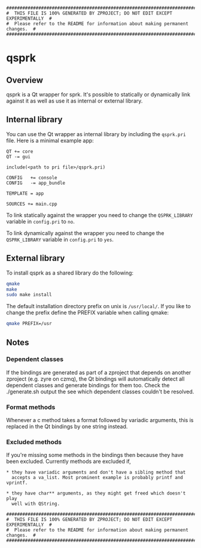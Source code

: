 ```
################################################################################
#  THIS FILE IS 100% GENERATED BY ZPROJECT; DO NOT EDIT EXCEPT EXPERIMENTALLY  #
#  Please refer to the README for information about making permanent changes.  #
################################################################################
```
# qsprk

## Overview

qsprk is a Qt wrapper for sprk. It's possible to
statically or dynamically link against it as well as use it as internal or external
library.

## Internal library

You can use the Qt wrapper as internal library by including the
`qsprk.pri` file. Here is a minimal example app:

```make
QT += core
QT -= gui

include(<path to pri file>/qsprk.pri)

CONFIG   += console
CONFIG   -= app_bundle

TEMPLATE = app

SOURCES += main.cpp
```

To link statically against the wrapper you need to change the
`QSPRK_LIBRARY` variable in `config.pri` to `no`.

To link dynamically against the wrapper you need to change the
`QSPRK_LIBRARY` variable in `config.pri` to `yes`.

## External library

To install qsprk as a shared library do the following:

```sh
qmake
make
sudo make install
```

The default installation directory prefix on unix is `/usr/local/`. If you like
to change the prefix define the PREFIX variable when calling qmake:

```sh
qmake PREFIX=/usr
```

## Notes

### Dependent classes

If the bindings are generated as part of a zproject that depends on another
zproject (e.g. zyre on czmq), the Qt bindings will automatically detect all
dependent classes and generate bindings for them too. Check the ./generate.sh
output the see which dependent classes couldn't be resolved.

### Format methods

Whenever a c method takes a format followed by variadic arguments, this is
replaced in the Qt bindings by one string instead.

### Excluded methods

If you're missing some methods in the bindings then because they have been
excluded. Currently methods are excluded if,

    * they have variadic arguments and don't have a sibling method that
      accepts a va_list. Most prominent example is probably printf and vprintf.

    * they have char** arguments, as they might get freed which doesn't play
      well with QString.

```
################################################################################
#  THIS FILE IS 100% GENERATED BY ZPROJECT; DO NOT EDIT EXCEPT EXPERIMENTALLY  #
#  Please refer to the README for information about making permanent changes.  #
################################################################################
```
